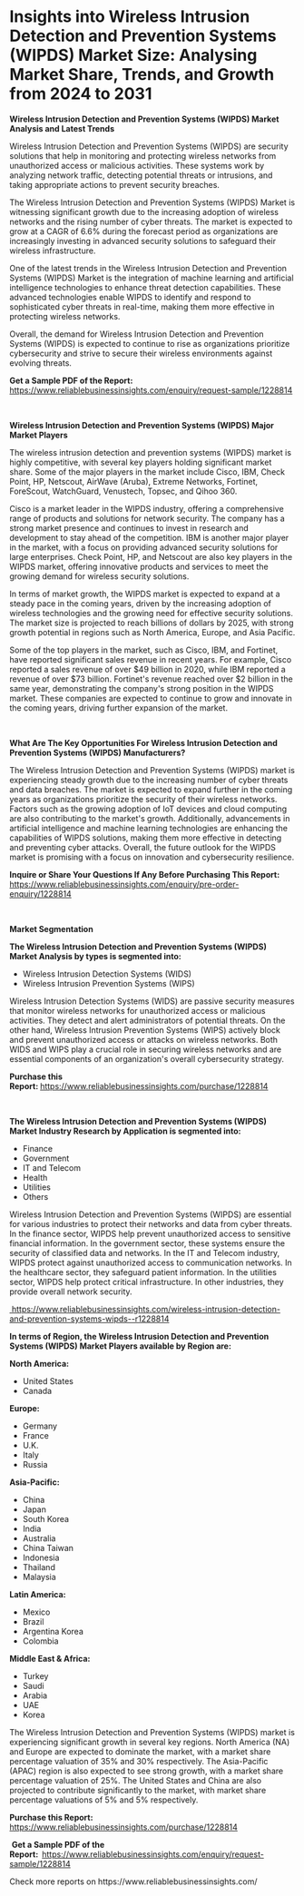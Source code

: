 <p><h1>Insights into Wireless Intrusion Detection and Prevention Systems (WIPDS) Market Size: Analysing Market Share, Trends, and Growth from 2024 to 2031</h1></p><p><strong>Wireless Intrusion Detection and Prevention Systems (WIPDS) Market Analysis and Latest Trends</strong></p>
<p><p>Wireless Intrusion Detection and Prevention Systems (WIPDS) are security solutions that help in monitoring and protecting wireless networks from unauthorized access or malicious activities. These systems work by analyzing network traffic, detecting potential threats or intrusions, and taking appropriate actions to prevent security breaches.</p><p>The Wireless Intrusion Detection and Prevention Systems (WIPDS) Market is witnessing significant growth due to the increasing adoption of wireless networks and the rising number of cyber threats. The market is expected to grow at a CAGR of 6.6% during the forecast period as organizations are increasingly investing in advanced security solutions to safeguard their wireless infrastructure.</p><p>One of the latest trends in the Wireless Intrusion Detection and Prevention Systems (WIPDS) Market is the integration of machine learning and artificial intelligence technologies to enhance threat detection capabilities. These advanced technologies enable WIPDS to identify and respond to sophisticated cyber threats in real-time, making them more effective in protecting wireless networks.</p><p>Overall, the demand for Wireless Intrusion Detection and Prevention Systems (WIPDS) is expected to continue to rise as organizations prioritize cybersecurity and strive to secure their wireless environments against evolving threats.</p></p>
<p><strong>Get a Sample PDF of the Report:&nbsp;</strong> <a href="https://www.reliablebusinessinsights.com/enquiry/request-sample/1228814">https://www.reliablebusinessinsights.com/enquiry/request-sample/1228814</a></p>
<p>&nbsp;</p>
<p><strong>Wireless Intrusion Detection and Prevention Systems (WIPDS) Major Market Players</strong></p>
<p><p>The wireless intrusion detection and prevention systems (WIPDS) market is highly competitive, with several key players holding significant market share. Some of the major players in the market include Cisco, IBM, Check Point, HP, Netscout, AirWave (Aruba), Extreme Networks, Fortinet, ForeScout, WatchGuard, Venustech, Topsec, and Qihoo 360.</p><p>Cisco is a market leader in the WIPDS industry, offering a comprehensive range of products and solutions for network security. The company has a strong market presence and continues to invest in research and development to stay ahead of the competition. IBM is another major player in the market, with a focus on providing advanced security solutions for large enterprises. Check Point, HP, and Netscout are also key players in the WIPDS market, offering innovative products and services to meet the growing demand for wireless security solutions.</p><p>In terms of market growth, the WIPDS market is expected to expand at a steady pace in the coming years, driven by the increasing adoption of wireless technologies and the growing need for effective security solutions. The market size is projected to reach billions of dollars by 2025, with strong growth potential in regions such as North America, Europe, and Asia Pacific.</p><p>Some of the top players in the market, such as Cisco, IBM, and Fortinet, have reported significant sales revenue in recent years. For example, Cisco reported a sales revenue of over $49 billion in 2020, while IBM reported a revenue of over $73 billion. Fortinet's revenue reached over $2 billion in the same year, demonstrating the company's strong position in the WIPDS market. These companies are expected to continue to grow and innovate in the coming years, driving further expansion of the market.</p></p>
<p>&nbsp;</p>
<p><strong>What Are The Key Opportunities For Wireless Intrusion Detection and Prevention Systems (WIPDS) Manufacturers?</strong></p>
<p><p>The Wireless Intrusion Detection and Prevention Systems (WIPDS) market is experiencing steady growth due to the increasing number of cyber threats and data breaches. The market is expected to expand further in the coming years as organizations prioritize the security of their wireless networks. Factors such as the growing adoption of IoT devices and cloud computing are also contributing to the market's growth. Additionally, advancements in artificial intelligence and machine learning technologies are enhancing the capabilities of WIPDS solutions, making them more effective in detecting and preventing cyber attacks. Overall, the future outlook for the WIPDS market is promising with a focus on innovation and cybersecurity resilience.</p></p>
<p><strong>Inquire or Share Your Questions If Any Before Purchasing This Report:</strong> <a href="https://www.reliablebusinessinsights.com/enquiry/pre-order-enquiry/1228814">https://www.reliablebusinessinsights.com/enquiry/pre-order-enquiry/1228814</a></p>
<p>&nbsp;</p>
<p><strong>Market Segmentation</strong></p>
<p><strong>The Wireless Intrusion Detection and Prevention Systems (WIPDS) Market Analysis by types is segmented into:</strong></p>
<p><ul><li>Wireless Intrusion Detection Systems (WIDS)</li><li>Wireless Intrusion Prevention Systems (WIPS)</li></ul></p>
<p><p>Wireless Intrusion Detection Systems (WIDS) are passive security measures that monitor wireless networks for unauthorized access or malicious activities. They detect and alert administrators of potential threats. On the other hand, Wireless Intrusion Prevention Systems (WIPS) actively block and prevent unauthorized access or attacks on wireless networks. Both WIDS and WIPS play a crucial role in securing wireless networks and are essential components of an organization's overall cybersecurity strategy.</p></p>
<p><strong>Purchase this Report:&nbsp;</strong><a href="https://www.reliablebusinessinsights.com/purchase/1228814">https://www.reliablebusinessinsights.com/purchase/1228814</a></p>
<p>&nbsp;</p>
<p><strong>The Wireless Intrusion Detection and Prevention Systems (WIPDS) Market Industry Research by Application is segmented into:</strong></p>
<p><ul><li>Finance</li><li>Government</li><li>IT and Telecom</li><li>Health</li><li>Utilities</li><li>Others</li></ul></p>
<p><p>Wireless Intrusion Detection and Prevention Systems (WIPDS) are essential for various industries to protect their networks and data from cyber threats. In the finance sector, WIPDS help prevent unauthorized access to sensitive financial information. In the government sector, these systems ensure the security of classified data and networks. In the IT and Telecom industry, WIPDS protect against unauthorized access to communication networks. In the healthcare sector, they safeguard patient information. In the utilities sector, WIPDS help protect critical infrastructure. In other industries, they provide overall network security.</p></p>
<p><a href="https://www.reliablebusinessinsights.com/wireless-intrusion-detection-and-prevention-systems-wipds--r1228814">&nbsp;https://www.reliablebusinessinsights.com/wireless-intrusion-detection-and-prevention-systems-wipds--r1228814</a></p>
<p><strong>In terms of Region, the Wireless Intrusion Detection and Prevention Systems (WIPDS) Market Players available by Region are:</strong></p>
<p>
    <p> <strong> North America: </strong>
        <ul>
            <li>United States</li>
            <li>Canada</li>
        </ul>
        </p> 
    <p> <strong> Europe: </strong>
        <ul>
            <li>Germany</li>
            <li>France</li>
            <li>U.K.</li>
            <li>Italy</li>
            <li>Russia</li>
        </ul>
        </p> 
    <p> <strong> Asia-Pacific: </strong>
        <ul>
            <li>China</li>
            <li>Japan</li>
            <li>South Korea</li>
            <li>India</li>
            <li>Australia</li>
            <li>China Taiwan</li>
            <li>Indonesia</li>
            <li>Thailand</li>
            <li>Malaysia</li>
        </ul>
        </p> 
    <p> <strong> Latin America: </strong>
        <ul>
            <li>Mexico</li>
            <li>Brazil</li>
            <li>Argentina Korea</li>
            <li>Colombia</li>
        </ul>
        </p> 
    <p> <strong> Middle East & Africa: </strong>
        <ul>
            <li>Turkey</li>
            <li>Saudi</li>
            <li>Arabia</li>
            <li>UAE</li>
            <li>Korea</li>
        </ul>
    </p>
    </p>
<p><p>The Wireless Intrusion Detection and Prevention Systems (WIPDS) market is experiencing significant growth in several key regions. North America (NA) and Europe are expected to dominate the market, with a market share percentage valuation of 35% and 30% respectively. The Asia-Pacific (APAC) region is also expected to see strong growth, with a market share percentage valuation of 25%. The United States and China are also projected to contribute significantly to the market, with market share percentage valuations of 5% and 5% respectively.</p></p>
<p><strong>Purchase this Report: </strong><a href="https://www.reliablebusinessinsights.com/purchase/1228814">https://www.reliablebusinessinsights.com/purchase/1228814</a></p>
<p>&nbsp;<strong>Get a Sample PDF of the Report:&nbsp;&nbsp;</strong><a href="https://www.reliablebusinessinsights.com/enquiry/request-sample/1228814">https://www.reliablebusinessinsights.com/enquiry/request-sample/1228814</a></p>
<p><strong></strong></p>
<p>Check more reports on https://www.reliablebusinessinsights.com/</p>